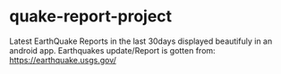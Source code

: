 # quake-report-project
Latest EarthQuake Reports in the last 30days displayed beautifuly in an android app. Earthquakes update/Report  is gotten from:  https://earthquake.usgs.gov/
